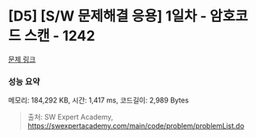 # [D5] [S/W 문제해결 응용] 1일차 - 암호코드 스캔 - 1242 

[문제 링크](https://swexpertacademy.com/main/code/problem/problemDetail.do?contestProbId=AV15JEKKAM8CFAYD) 

### 성능 요약

메모리: 184,292 KB, 시간: 1,417 ms, 코드길이: 2,989 Bytes



> 출처: SW Expert Academy, https://swexpertacademy.com/main/code/problem/problemList.do